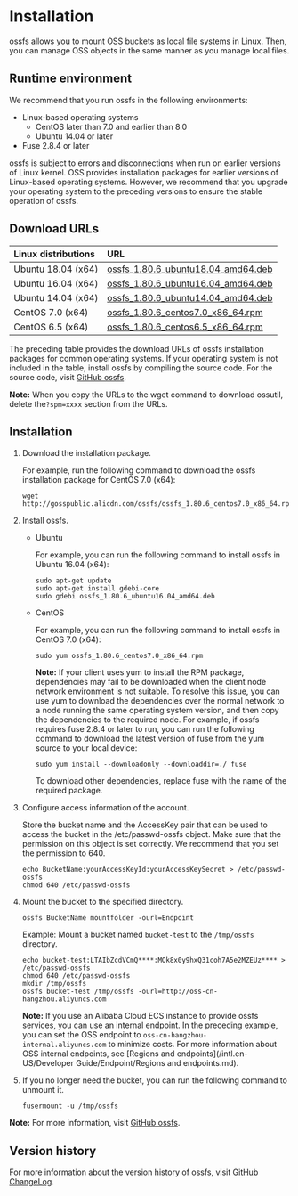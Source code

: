# Installation

ossfs allows you to mount OSS buckets as local file systems in Linux. Then, you can manage OSS objects in the same manner as you manage local files.

## Runtime environment

We recommend that you run ossfs in the following environments:

-   Linux-based operating systems
    -   CentOS later than 7.0 and earlier than 8.0
    -   Ubuntu 14.04 or later
-   Fuse 2.8.4 or later

ossfs is subject to errors and disconnections when run on earlier versions of Linux kernel. OSS provides installation packages for earlier versions of Linux-based operating systems. However, we recommend that you upgrade your operating system to the preceding versions to ensure the stable operation of ossfs.

## Download URLs

|Linux distributions|URL|
|:------------------|:--|
|Ubuntu 18.04 \(x64\)|[ossfs\_1.80.6\_ubuntu18.04\_amd64.deb](https://gosspublic.alicdn.com/ossfs/ossfs_1.80.6_ubuntu18.04_amd64.deb)|
|Ubuntu 16.04 \(x64\)|[ossfs\_1.80.6\_ubuntu16.04\_amd64.deb](https://gosspublic.alicdn.com/ossfs/ossfs_1.80.6_ubuntu16.04_amd64.deb)|
|Ubuntu 14.04 \(x64\)|[ossfs\_1.80.6\_ubuntu14.04\_amd64.deb](https://gosspublic.alicdn.com/ossfs/ossfs_1.80.6_ubuntu14.04_amd64.deb)|
|CentOS 7.0 \(x64\)|[ossfs\_1.80.6\_centos7.0\_x86\_64.rpm](https://gosspublic.alicdn.com/ossfs/ossfs_1.80.6_centos7.0_x86_64.rpm)|
|CentOS 6.5 \(x64\)|[ossfs\_1.80.6\_centos6.5\_x86\_64.rpm](https://gosspublic.alicdn.com/ossfs/ossfs_1.80.6_centos6.5_x86_64.rpm)|

The preceding table provides the download URLs of ossfs installation packages for common operating systems. If your operating system is not included in the table, install ossfs by compiling the source code. For the source code, visit [GitHub ossfs](https://github.com/aliyun/ossfs#ossfs).

**Note:** When you copy the URLs to the wget command to download ossutil, delete the`?spm=xxxx` section from the URLs.

## Installation

1.  Download the installation package.

    For example, run the following command to download the ossfs installation package for CentOS 7.0 \(x64\):

    ```
    wget http://gosspublic.alicdn.com/ossfs/ossfs_1.80.6_centos7.0_x86_64.rpm
    ```

2.  Install ossfs.

    -   Ubuntu

        For example, you can run the following command to install ossfs in Ubuntu 16.04 \(x64\):

        ```
        sudo apt-get update
        sudo apt-get install gdebi-core
        sudo gdebi ossfs_1.80.6_ubuntu16.04_amd64.deb
        ```

    -   CentOS

        For example, you can run the following command to install ossfs in CentOS 7.0 \(x64\):

        ```
        sudo yum ossfs_1.80.6_centos7.0_x86_64.rpm
        ```

        **Note:** If your client uses yum to install the RPM package, dependencies may fail to be downloaded when the client node network environment is not suitable. To resolve this issue, you can use yum to download the dependencies over the normal network to a node running the same operating system version, and then copy the dependencies to the required node. For example, if ossfs requires fuse 2.8.4 or later to run, you can run the following command to download the latest version of fuse from the yum source to your local device:

        ```
        sudo yum install --downloadonly --downloaddir=./ fuse
        ```

        To download other dependencies, replace fuse with the name of the required package.

3.  Configure access information of the account.

    Store the bucket name and the AccessKey pair that can be used to access the bucket in the /etc/passwd-ossfs object. Make sure that the permission on this object is set correctly. We recommend that you set the permission to 640.

    ```
    echo BucketName:yourAccessKeyId:yourAccessKeySecret > /etc/passwd-ossfs
    chmod 640 /etc/passwd-ossfs
    ```

4.  Mount the bucket to the specified directory.

    ```
    ossfs BucketName mountfolder -ourl=Endpoint
    ```

    Example: Mount a bucket named `bucket-test` to the `/tmp/ossfs` directory.

    ```
    echo bucket-test:LTAIbZcdVCmQ****:MOk8x0y9hxQ31coh7A5e2MZEUz**** > /etc/passwd-ossfs
    chmod 640 /etc/passwd-ossfs
    mkdir /tmp/ossfs
    ossfs bucket-test /tmp/ossfs -ourl=http://oss-cn-hangzhou.aliyuncs.com
    ```

    **Note:** If you use an Alibaba Cloud ECS instance to provide ossfs services, you can use an internal endpoint. In the preceding example, you can set the OSS endpoint to `oss-cn-hangzhou-internal.aliyuncs.com` to minimize costs. For more information about OSS internal endpoints, see [Regions and endpoints](/intl.en-US/Developer Guide/Endpoint/Regions and endpoints.md).

5.  If you no longer need the bucket, you can run the following command to unmount it.

    ```
    fusermount -u /tmp/ossfs
    ```


**Note:** For more information, visit [GitHub ossfs](https://github.com/aliyun/ossfs#ossfs).

## Version history

For more information about the version history of ossfs, visit [GitHub ChangeLog](https://github.com/aliyun/ossfs/blob/master/ChangeLog).

